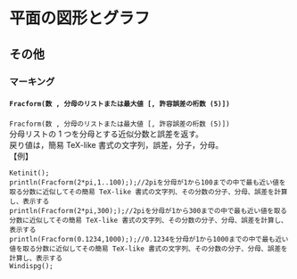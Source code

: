 # 平面の図形とグラフ  
## その他  
### マーキング  
#### `Fracform(数 , 分母のリストまたは最大値 [, 許容誤差の桁数 (5)])`  
`Fracform(数 , 分母のリストまたは最大値 [, 許容誤差の桁数 (5)])`  
分母リストの 1 つを分母とする近似分数と誤差を返す。  
戻り値は，簡易 TeX-like 書式の文字列，誤差，分子，分母。  
【例】  
```  
Ketinit();  
println(Fracform(2*pi,1..100););//2piを分母が1から100までの中で最も近い値を取る分数に近似してその簡易 TeX-like 書式の文字列、その分数の分子、分母、誤差を計算し、表示する  
println(Fracform(2*pi,300););//2piを分母が1から300までの中で最も近い値を取る分数に近似してその簡易 TeX-like 書式の文字列、その分数の分子、分母、誤差を計算し、表示する  
println(Fracform(0.1234,1000););//0.1234を分母が1から1000までの中で最も近い値を取る分数に近似してその簡易 TeX-like 書式の文字列、その分数の分子、分母、誤差を計算し、表示する  
Windispg();  
```
